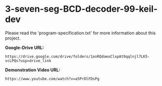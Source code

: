# 3-seven-seg-BCD-decoder-99-keil-dev

Please read the 'program-specification.txt' for more information about this
project. 

**Google-Drive URL:**
```
https://drive.google.com/drive/folders/1onRQdaeoClxpAt9qqlnjl7LK5-vcLPQs?usp=drive_link 
```

**Demonstration Video URL:**
```
https://www.youtube.com/watch?v=a5PrDlFDsPg 
```
